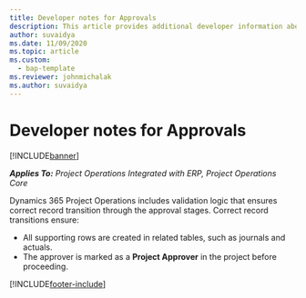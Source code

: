 ```yaml
---
title: Developer notes for Approvals
description: This article provides additional developer information about working with approvals.
author: suvaidya
ms.date: 11/09/2020
ms.topic: article
ms.custom: 
  - bap-template
ms.reviewer: johnmichalak
ms.author: suvaidya
---
```


# Developer notes for Approvals

[!INCLUDE[banner](../includes/banner.md)]

_**Applies To:** Project Operations Integrated with ERP, Project Operations Core_

Dynamics 365 Project Operations includes validation logic that ensures correct record transition through the approval stages. Correct record transitions ensure: 

  - All supporting rows are created in related tables, such as journals and actuals.
  - The approver is marked as a **Project Approver** in the project before proceeding.


[!INCLUDE[footer-include](../includes/footer-banner.md)]
